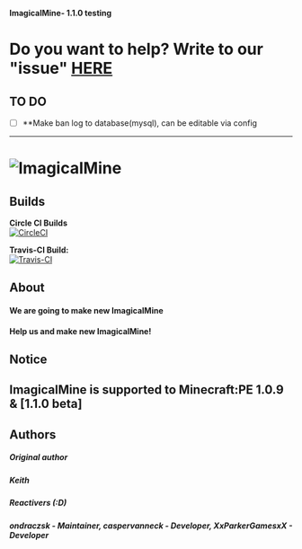 **ImagicalMine- 1.1.0 testing**
# Do you want to help? Write to our "issue" [HERE](https://github.com/ImagicalMineReactive/ImagicalMine/issues/3)
## TO DO
- [ ] **Make ban log to database(mysql), can be editable via config
-------------
# ![ImagicalMine](http://i.imgur.com/6Hlm8mn.gif)
## Builds
__Circle CI Builds__<br>
[![CircleCI](https://circleci.com/gh/circleci/mongofinil.svg?&style=shield&circle-token=6c7d65b8217d2d9ec065bcf04fd2437fdab577ba/)](https://circleci.com/gh/ImagicalMineReactive/ImagicalMine)


__Travis-CI Build:__<br>
[![Travis-CI](https://travis-ci.org/ImagicalMineReactive/ImagicalMine.svg?branch=master)](https://travis-ci.org/ImagicalMineReactive/ImagicalMine)

## About
#### We are going to make new ImagicalMine
#### Help us and make new ImagicalMine! 

## Notice

**ImagicalMine is supported to Minecraft:PE 1.0.9 & [1.1.0 beta]**
-------------
## Authors
##### **Original author**
#####  *Keith*
##### **Reactivers (:D)**
#####  *ondraczsk - <i>Maintainer</i>,  caspervanneck - <i>Developer</i>, XxParkerGamesxX - Developer* 

